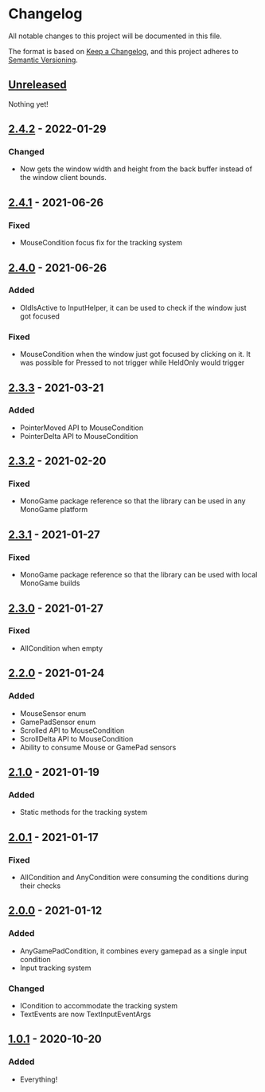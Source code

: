 # Changelog

All notable changes to this project will be documented in this file.

The format is based on [Keep a Changelog](https://keepachangelog.com/en/1.0.0/), and this project adheres to [Semantic Versioning](https://semver.org/spec/v2.0.0.html).

## [Unreleased]

Nothing yet!

## [2.4.2] - 2022-01-29

### Changed

- Now gets the window width and height from the back buffer instead of the window client bounds.

## [2.4.1] - 2021-06-26

### Fixed

- MouseCondition focus fix for the tracking system

## [2.4.0] - 2021-06-26

### Added

- OldIsActive to InputHelper, it can be used to check if the window just got focused

### Fixed

- MouseCondition when the window just got focused by clicking on it. It was possible for Pressed to not trigger while HeldOnly would trigger

## [2.3.3] - 2021-03-21

### Added

- PointerMoved API to MouseCondition
- PointerDelta API to MouseCondition

## [2.3.2] - 2021-02-20

### Fixed

- MonoGame package reference so that the library can be used in any MonoGame platform

## [2.3.1] - 2021-01-27

### Fixed

- MonoGame package reference so that the library can be used with local MonoGame builds

## [2.3.0] - 2021-01-27

### Fixed

- AllCondition when empty

## [2.2.0] - 2021-01-24

### Added

- MouseSensor enum
- GamePadSensor enum
- Scrolled API to MouseCondition
- ScrollDelta API to MouseCondition
- Ability to consume Mouse or GamePad sensors

## [2.1.0] - 2021-01-19

### Added

- Static methods for the tracking system

## [2.0.1] - 2021-01-17

### Fixed

- AllCondition and AnyCondition were consuming the conditions during their checks

## [2.0.0] - 2021-01-12

### Added

- AnyGamePadCondition, it combines every gamepad as a single input condition
- Input tracking system

### Changed

- ICondition to accommodate the tracking system
- TextEvents are now TextInputEventArgs

## [1.0.1] - 2020-10-20

### Added

- Everything!

[Unreleased]: https://github.com/Apostolique/Apos.Input/compare/v2.4.2...HEAD
[2.4.2]: https://github.com/Apostolique/Apos.Input/compare/v2.4.1...v2.4.2
[2.4.1]: https://github.com/Apostolique/Apos.Input/compare/v2.4.0...v2.4.1
[2.4.0]: https://github.com/Apostolique/Apos.Input/compare/v2.3.3...v2.4.0
[2.3.3]: https://github.com/Apostolique/Apos.Input/compare/v2.3.2...v2.3.3
[2.3.2]: https://github.com/Apostolique/Apos.Input/compare/v2.3.1...v2.3.2
[2.3.1]: https://github.com/Apostolique/Apos.Input/compare/v2.3.0...v2.3.1
[2.3.0]: https://github.com/Apostolique/Apos.Input/compare/v2.2.0...v2.3.0
[2.2.0]: https://github.com/Apostolique/Apos.Input/compare/v2.1.0...v2.2.0
[2.1.0]: https://github.com/Apostolique/Apos.Input/compare/v2.0.1...v2.1.0
[2.0.1]: https://github.com/Apostolique/Apos.Input/compare/v2.0.0...v2.0.1
[2.0.0]: https://github.com/Apostolique/Apos.Input/compare/v1.0.1...v2.0.0
[1.0.1]: https://github.com/Apostolique/Apos.Input/releases/tag/v1.0.1
